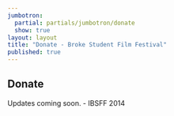 ```yaml
---
jumbotron: 
  partial: partials/jumbotron/donate
  show: true
layout: layout
title: "Donate - Broke Student Film Festival"
published: true
---
```


## Donate

Updates coming soon. - IBSFF 2014